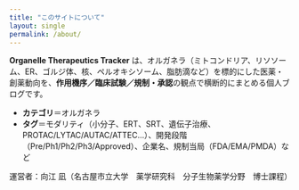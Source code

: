 ```yaml
---
title: "このサイトについて"
layout: single
permalink: /about/
---
```


**Organelle Therapeutics Tracker** は、オルガネラ（ミトコンドリア、リソソーム、ER、ゴルジ体、核、ペルオキシソーム、脂肪滴など）を標的にした医薬・創薬動向を、**作用機序／臨床試験／規制・承認**の観点で横断的にまとめる個人ブログです。

- **カテゴリ**＝オルガネラ
- **タグ**＝モダリティ（小分子、ERT、SRT、遺伝子治療、PROTAC/LYTAC/AUTAC/ATTEC…）、開発段階（Pre/Ph1/Ph2/Ph3/Approved）、企業名、規制当局（FDA/EMA/PMDA）など

運営者：向江 凪（名古屋市立大学　薬学研究科　分子生物薬学分野　博士課程）
